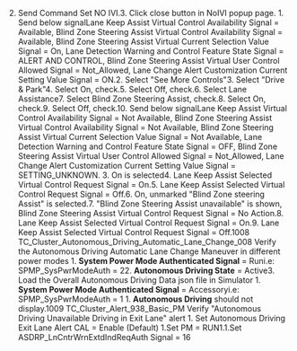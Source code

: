 2. Send Command Set NO IVI.3. Click close button in NoIVI popup page. 1. Send below signalLane Keep Assist Virtual Control Availability Signal = Available, Blind Zone Steering Assist Virtual Control Availability Signal = Available, Blind Zone Steering Assist Virtual Current Selection Value Signal = On, Lane Detection Warning and Control Feature State Signal = ALERT AND CONTROL, Blind Zone Steering Assist Virtual User Control Allowed Signal = Not_Allowed, Lane Change Alert Customization Current Setting Value Signal = ON.2. Select "See More Controls"3. Select "Drive & Park"4. Select On, check.5. Select Off, check.6. Select Lane Assistance7. Select Blind Zone Steering Assist, check.8. Select On, check.9. Select Off, check.10. Send below signalLane Keep Assist Virtual Control Availability Signal = Not Available, Blind Zone Steering Assist Virtual Control Availability Signal = Not Available, Blind Zone Steering Assist Virtual Current Selection Value Signal = Not Available, Lane Detection Warning and Control Feature State Signal = OFF, Blind Zone Steering Assist Virtual User Control Allowed Signal = Not_Allowed, Lane Change Alert Customization Current Setting Value Signal = SETTING_UNKNOWN. 3. On is selected4. Lane Keep Assist Selected Virtual Control Request Signal = On.5. Lane Keep Assist Selected Virtual Control Request Signal = Off.6. On, unmarked "Blind Zone steering Assist" is selected.7. "Blind Zone Steering Assist unavailable" is shown, Blind Zone Steering Assist Virtual Control Request Signal = No Action.8. Lane Keep Assist Selected Virtual Control Request Signal = On.9. Lane Keep Assist Selected Virtual Control Request Signal = Off.1008 TC_Cluster_Autonomous_Driving_Automatic_Lane_Change_008 Verify the Autonomous Driving Automatic Lane Change Maneuver in different power modes 1. **System Power Mode Authenticated Signal** = Runi.e: SPMP_SysPwrModeAuth = 22. **Autonomous Driving State** = Active3. Load the Overall Autonomous Driving Data json file in Simulator 1. **System Power Mode Authenticated Signal** = Accessoryi.e: SPMP_SysPwrModeAuth = 1 1. **Autonomous Driving** should not display.1009 TC_Cluster_Alert_938_Basic_PM Verify "Autonomous Driving Unavailable Driving in Exit Lane" alert 1. Set Autonomous Driving Exit Lane Alert CAL = Enable (Default) 1.Set PM = RUN1.1.Set ASDRP_LnCntrWrnExtdIndReqAuth Signal = 16